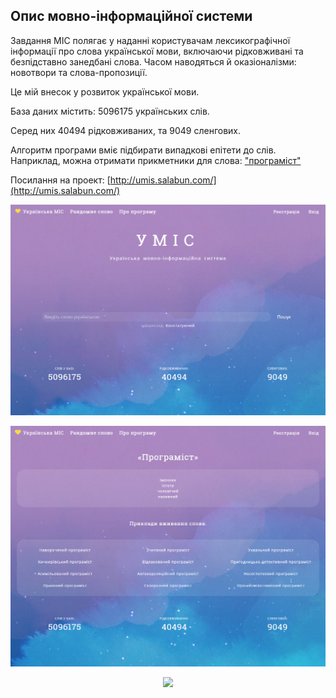 ## Опис мовно-інформаційної системи

Завдання МІС полягає у наданні користувачам лексикографічної інформації про слова української мови, включаючи рідковживані та безпідставно занедбані слова. Часом наводяться й оказіоналізми: новотвори та слова-пропозиції.

Це мій внесок у розвиток української мови.

База даних містить: 5096175 українських слів.

Серед них 40494 рідковживаних, та 9049 сленгових.

Алгоритм програми вміє підбирати випадкові епітети до слів. 
Наприклад, можна отримати прикметники для слова: ["програміст"](http://umis.salabun.com/word/3626819)


Посилання на проект: [http://umis.salabun.com/](http://umis.salabun.com/)

![Screenshot](umis1.png)

![Screenshot](umis33.png)

<p align="center"><img src="https://laravel.com/assets/img/components/logo-laravel.svg"></p>

